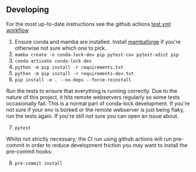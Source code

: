 
## Developing

For the most up-to-date instructions see the github actions [test.yml workflow](./github/workflows.test.yml)

1. Ensure conda and mamba are installed. Install [mambaforge](https://github.com/conda-forge/miniforge#mambaforge) if you're otherwise not sure which one to pick.
2. `mamba create -n conda-lock-dev pip pytest-cov pytest-xdist pip`
3. `conda activate conda-lock-dev`
4. `python -m pip install -r requirements.txt`
5. `python -m pip install -r requirements-dev.txt`
6. `pip install -e . --no-deps --force-reinstall`

Run the tests to ensure that everything is running correctly. Due to the nature of this project, it hits remote webservers regularly so some tests occasionally fail. This is a normal part of conda-lock development. If you're not sure if your env is borked or the remote webserver is just being flaky, run the tests again. If you're still not sure you can open an issue about.

7. `pytest`

Whilst not strictly necessary; the CI run using github actions will run pre-commit in order to reduce development friction you may want to install the pre-commit hooks:

8. `pre-commit install`

